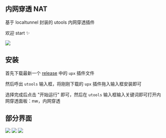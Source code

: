 ## 内网穿透 NAT

基于 localtunnel 封装的 utools 内网穿透插件

欢迎 start ✨

![](https://cdn.jsdelivr.net/gh/lblblong/image-bed@main/1627284934657-QQ截图20210726144102.png)

## 安装

首先下载最新一个 [release](https://github.com/lblblong/nat-utools/releases) 中的 `upx` 插件文件

然后呼出 `utools` 输入框，将刚刚下载的 `upx` 插件拖入输入框安装即可

选择完成后点击 "开始运行" 即可，然后在 `utools` 输入框输入关键词即可打开内网穿透面板：nw，内网穿透

## 部分界面

![](https://cdn.jsdelivr.net/gh/lblblong/image-bed@main/1627284934657-QQ截图20210726144102.png)
![](https://cdn.jsdelivr.net/gh/lblblong/image-bed@main/1627284982765-QQ截图20210726144111.png)
![](https://cdn.jsdelivr.net/gh/lblblong/image-bed@main/1627284993059-QQ截图20210726144126.png)
